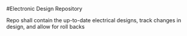 #Electronic Design Repository

Repo shall contain the up-to-date electrical designs, track changes in design, and allow for roll backs
